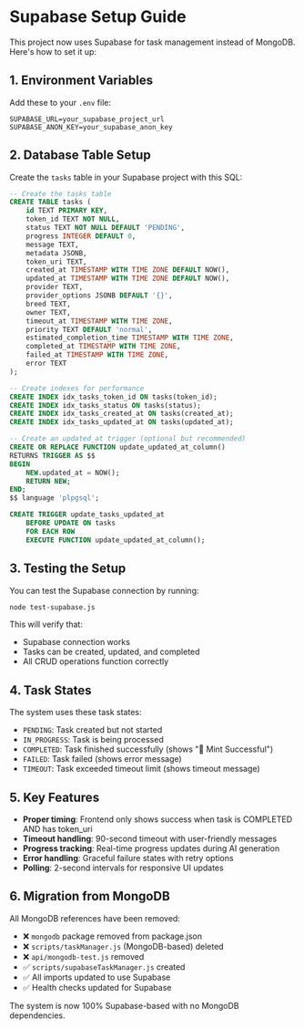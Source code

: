 # Supabase Setup Guide

This project now uses Supabase for task management instead of MongoDB. Here's how to set it up:

## 1. Environment Variables

Add these to your `.env` file:

```env
SUPABASE_URL=your_supabase_project_url
SUPABASE_ANON_KEY=your_supabase_anon_key
```

## 2. Database Table Setup

Create the `tasks` table in your Supabase project with this SQL:

```sql
-- Create the tasks table
CREATE TABLE tasks (
    id TEXT PRIMARY KEY,
    token_id TEXT NOT NULL,
    status TEXT NOT NULL DEFAULT 'PENDING',
    progress INTEGER DEFAULT 0,
    message TEXT,
    metadata JSONB,
    token_uri TEXT,
    created_at TIMESTAMP WITH TIME ZONE DEFAULT NOW(),
    updated_at TIMESTAMP WITH TIME ZONE DEFAULT NOW(),
    provider TEXT,
    provider_options JSONB DEFAULT '{}',
    breed TEXT,
    owner TEXT,
    timeout_at TIMESTAMP WITH TIME ZONE,
    priority TEXT DEFAULT 'normal',
    estimated_completion_time TIMESTAMP WITH TIME ZONE,
    completed_at TIMESTAMP WITH TIME ZONE,
    failed_at TIMESTAMP WITH TIME ZONE,
    error TEXT
);

-- Create indexes for performance
CREATE INDEX idx_tasks_token_id ON tasks(token_id);
CREATE INDEX idx_tasks_status ON tasks(status);
CREATE INDEX idx_tasks_created_at ON tasks(created_at);
CREATE INDEX idx_tasks_updated_at ON tasks(updated_at);

-- Create an updated_at trigger (optional but recommended)
CREATE OR REPLACE FUNCTION update_updated_at_column()
RETURNS TRIGGER AS $$
BEGIN
    NEW.updated_at = NOW();
    RETURN NEW;
END;
$$ language 'plpgsql';

CREATE TRIGGER update_tasks_updated_at 
    BEFORE UPDATE ON tasks 
    FOR EACH ROW 
    EXECUTE FUNCTION update_updated_at_column();
```

## 3. Testing the Setup

You can test the Supabase connection by running:

```bash
node test-supabase.js
```

This will verify that:
- Supabase connection works
- Tasks can be created, updated, and completed
- All CRUD operations function correctly

## 4. Task States

The system uses these task states:

- `PENDING`: Task created but not started
- `IN_PROGRESS`: Task is being processed
- `COMPLETED`: Task finished successfully (shows "🎉 Mint Successful")
- `FAILED`: Task failed (shows error message)
- `TIMEOUT`: Task exceeded timeout limit (shows timeout message)

## 5. Key Features

- **Proper timing**: Frontend only shows success when task is COMPLETED AND has token_uri
- **Timeout handling**: 90-second timeout with user-friendly messages
- **Progress tracking**: Real-time progress updates during AI generation
- **Error handling**: Graceful failure states with retry options
- **Polling**: 2-second intervals for responsive UI updates

## 6. Migration from MongoDB

All MongoDB references have been removed:
- ❌ `mongodb` package removed from package.json
- ❌ `scripts/taskManager.js` (MongoDB-based) deleted
- ❌ `api/mongodb-test.js` removed
- ✅ `scripts/supabaseTaskManager.js` created
- ✅ All imports updated to use Supabase
- ✅ Health checks updated for Supabase

The system is now 100% Supabase-based with no MongoDB dependencies.